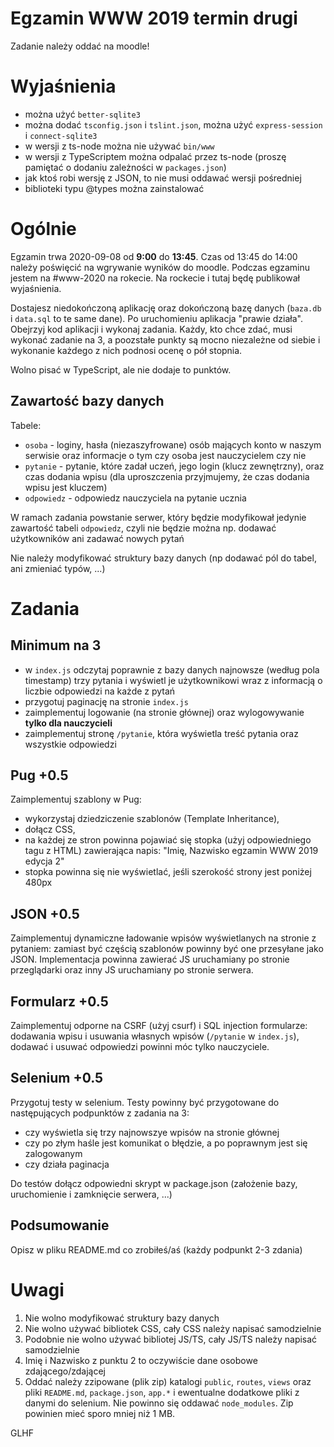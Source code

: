 # Egzamin WWW 2019 termin drugi #

Zadanie należy oddać na moodle!

# Wyjaśnienia #

- można użyć `better-sqlite3`
- można dodać `tsconfig.json` i `tslint.json`, można użyć `express-session` i `connect-sqlite3`
- w wersji z ts-node można nie używać `bin/www`
- w wersji z TypeScriptem można odpalać przez ts-node (proszę pamiętać o dodaniu zależności w `packages.json`)
- jak ktoś robi wersję z JSON, to nie musi oddawać wersji pośredniej
- biblioteki typu @types można zainstalować


# Ogólnie #

Egzamin trwa 2020-09-08 od **9:00** do **13:45**. Czas od 13:45 do 14:00 należy poświęcić na wgrywanie wyników do moodle. Podczas egzaminu jestem na #www-2020 na rokecie.
Na rockecie i tutaj będę publikował wyjaśnienia.

Dostajesz niedokończoną aplikację oraz dokończoną bazę danych (`baza.db` i `data.sql` to te same dane). Po uruchomieniu aplikacja "prawie działa". Obejrzyj
kod aplikacji i wykonaj zadania. Każdy, kto chce zdać, musi wykonać zadanie na 3, a poozstałe punkty są mocno niezależne od siebie i wykonanie każdego z nich
podnosi ocenę o pół stopnia.

Wolno pisać w TypeScript, ale nie dodaje to punktów.



## Zawartość bazy danych ##

Tabele:
- `osoba` - loginy, hasła (niezaszyfrowane) osób mających konto w naszym serwisie oraz informacje o tym czy osoba jest nauczycielem czy nie
- `pytanie` - pytanie, które zadał uczeń, jego login (klucz zewnętrzny), oraz czas dodania wpisu (dla uproszczenia przyjmujemy, że czas dodania wpisu jest kluczem)
- `odpowiedz` - odpowiedz nauczyciela na pytanie ucznia

W ramach zadania powstanie serwer, który będzie modyfikował jedynie zawartość tabeli `odpowiedz`, czyli nie będzie można np. dodawać użytkowników ani zadawać nowych pytań

Nie należy modyfikować struktury bazy danych (np dodawać pól do tabel, ani zmieniać typów, ...)

# Zadania #

## Minimum na 3 ##

- w `index.js` odczytaj poprawnie z bazy danych najnowsze (według pola timestamp) trzy pytania i wyświetl je użytkownikowi wraz z informacją o liczbie odpowiedzi na każde z pytań
- przygotuj paginację na stronie `index.js`
- zaimplementuj logowanie (na stronie głównej) oraz wylogowywanie **tylko dla nauczycieli**
- zaimplementuj stronę `/pytanie`, która wyświetla treść pytania oraz wszystkie odpowiedzi
  
## Pug +0.5 ##

Zaimplementuj szablony w Pug:
- wykorzystaj dziedziczenie szablonów (Template Inheritance), 
- dołącz CSS, 
- na każdej ze stron powinna pojawiać się stopka (użyj odpowiedniego tagu z HTML) zawierająca napis: "Imię, Nazwisko egzamin WWW 2019 edycja 2"
- stopka powinna się nie wyświetlać, jeśli szerokość strony jest poniżej 480px 

## JSON +0.5 ##

Zaimplementuj dynamiczne ładowanie wpisów wyświetlanych na stronie z pytaniem: zamiast być częścią szablonów powinny być one przesyłane jako JSON.
Implementacja powinna zawierać JS uruchamiany po stronie przeglądarki oraz inny JS uruchamiany po stronie serwera.

## Formularz +0.5 ##

Zaimplementuj odporne na CSRF (użyj csurf) i SQL injection formularze: dodawania wpisu i usuwania własnych wpisów (`/pytanie` w `index.js`), dodawać i usuwać 
odpowiedzi powinni móc tylko nauczyciele.

## Selenium +0.5 ##

Przygotuj testy w selenium. Testy powinny być przygotowane do następujących podpunktów z zadania na 3: 
- czy wyświetla się trzy najnowszye wpisów na stronie głównej
- czy po złym haśle jest komunikat o błędzie, a po poprawnym jest się zalogowanym
- czy działa paginacja

Do testów dołącz odpowiedni skrypt w package.json (założenie bazy, uruchomienie i zamknięcie serwera, ...) 

## Podsumowanie ##

Opisz w pliku README.md co zrobiłeś/aś (każdy podpunkt 2-3 zdania)

# Uwagi #

1. Nie wolno modyfikować struktury bazy danych
2. Nie wolno używać bibliotek CSS, cały CSS należy napisać samodzielnie
3. Podobnie nie wolno używać bibliotej JS/TS, cały JS/TS należy napisać samodzielnie
4. Imię i Nazwisko z punktu 2 to oczywiście dane osobowe zdającego/zdającej
5. Oddać należy zzipowane (plik zip) katalogi `public`, `routes`, `views` oraz pliki `README.md`, `package.json`, `app.*` i ewentualne dodatkowe pliki z danymi do selenium. Nie powinno się oddawać `node_modules`. Zip powinien mieć sporo mniej niż 1 MB.


GLHF
